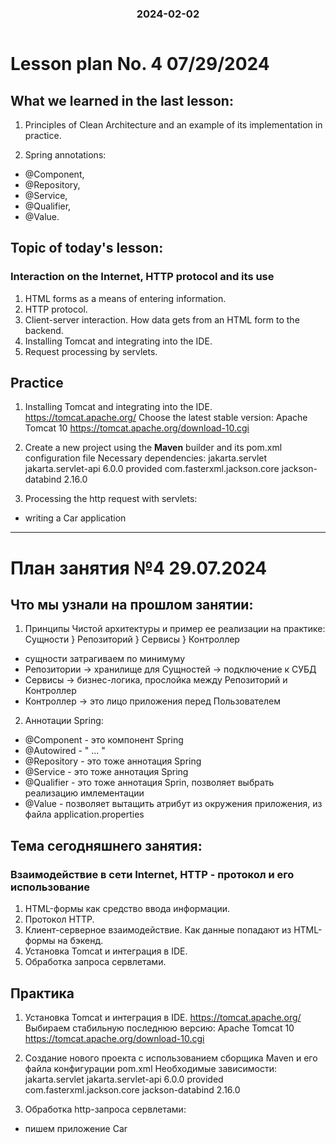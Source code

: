 
<h3 style="text-align: center; padding-bottom: 14px">2024-02-02</h3>

# Lesson plan No. 4 07/29/2024

## What we learned in the last lesson:
1. Principles of Clean Architecture and an example of its implementation in practice.

2. Spring annotations:
- @Component,
- @Repository,
- @Service,
- @Qualifier,
- @Value.

## Topic of today's lesson:

### Interaction on the Internet, HTTP protocol and its use
1. HTML forms as a means of entering information.
2. HTTP protocol.
3. Client-server interaction. How data gets from an HTML form to the backend.
4. Installing Tomcat and integrating into the IDE.
5. Request processing by servlets.

## Practice

1. Installing Tomcat and integrating into the IDE.
   https://tomcat.apache.org/
   Choose the latest stable version: Apache Tomcat 10
   https://tomcat.apache.org/download-10.cgi

2. Create a new project using the **Maven** builder and its pom.xml configuration file
   Necessary dependencies:
   <dependencies>
   <dependency>
     <groupId>jakarta.servlet</groupId>
     <artifactId>jakarta.servlet-api</artifactId>
   <version>6.0.0</version>
   <scope>provided</scope>
   </dependency>
   <dependency>
     <groupId>com.fasterxml.jackson.core</groupId>
     <artifactId>jackson-databind</artifactId>
   <version>2.16.0</version>
   </dependency>
   </dependencies>

2. Processing the http request with servlets:
- writing a Car application

___

# План занятия №4 29.07.2024

## Что мы узнали на прошлом занятии:
1. Принципы Чистой архитектуры и пример ее реализации на практике:
Сущности } Репозиторий } Сервисы } Контроллер

- сущности затрагиваем по минимуму
- Репозитории -> хранилище для Сущностей -> подключение к СУБД
- Сервисы -> бизнес-логика, прослойка между Репозиторий и Контроллер
- Контроллер -> это лицо приложения перед Пользователем

2. Аннотации Spring: 
- @Component - это компонент Spring 
- @Autowired - " ... "
- @Repository - это тоже аннотация Spring 
- @Service  - это тоже аннотация Spring
- @Qualifier - это тоже аннотация Sprin, позволяет выбрать реализацию имлементации
- @Value - позволяет вытащить атрибут из окружения приложения, из файла application.properties

## Тема сегодняшнего занятия:

### Взаимодействие в сети Internet, HTTP - протокол и его использование
1. HTML-формы как средство ввода информации.
2. Протокол HTTP.
3. Клиент-серверное взаимодействие. Как данные попадают из HTML-формы на бэкенд.
4. Установка Tomcat и интеграция в IDE.
5. Обработка запроса сервлетами.


## Практика

1. Установка Tomcat и интеграция в IDE.
   https://tomcat.apache.org/ 
Выбираем стабильную последнюю версию: Apache Tomcat 10
   https://tomcat.apache.org/download-10.cgi

2. Создание нового проекта с использованием сборщика Maven и его файла конфигурации pom.xml
Необходимые зависимости:
   <dependencies>
        <dependency>
            <groupId>jakarta.servlet</groupId>
            <artifactId>jakarta.servlet-api</artifactId>
            <version>6.0.0</version>
            <scope>provided</scope>
        </dependency>
        <dependency>
            <groupId>com.fasterxml.jackson.core</groupId>
            <artifactId>jackson-databind</artifactId>
            <version>2.16.0</version>
        </dependency>
    </dependencies>

3. Обработка http-запроса сервлетами:
- пишем приложение Car